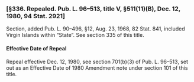 ### [§336. Repealed. Pub. L. 96–513, title V, §511(11)(B), Dec. 12, 1980, 94 Stat. 2921] ###

Section, added Pub. L. 90–496, §12, Aug. 23, 1968, 82 Stat. 841, included Virgin Islands within “State”. See section 335 of this title.

#### Effective Date of Repeal ####

Repeal effective Dec. 12, 1980, see section 701(b)(3) of Pub. L. 96–513, set out as an Effective Date of 1980 Amendment note under section 101 of this title.